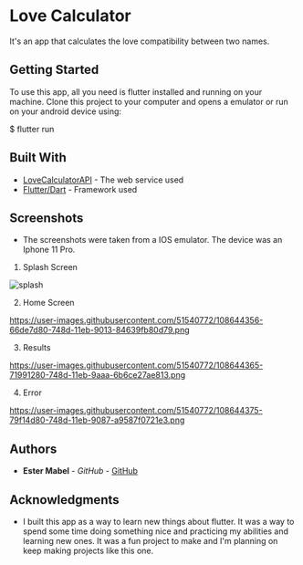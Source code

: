 # Love Calculator

It's an app that calculates the love compatibility between two names.

## Getting Started

To use this app, all you need is flutter installed and running on your machine. Clone this project to your computer and opens a emulator or run on your android device using: 

$ flutter run

## Built With

* [LoveCalculatorAPI](https://rapidapi.com/ajith/api/love-calculator/endpoints) - The web service used
* [Flutter/Dart](https://flutter.dev) - Framework used

## Screenshots

* The screenshots were taken from a IOS emulator. The device was an Iphone 11 Pro.

1. Splash Screen

![splash](https://user-images.githubusercontent.com/51540772/108644425-a1e0b100-748d-11eb-8345-9a1c4e893f7b.png)

2. Home Screen

https://user-images.githubusercontent.com/51540772/108644356-66de7d80-748d-11eb-9013-84639fb80d79.png

3. Results

https://user-images.githubusercontent.com/51540772/108644365-71991280-748d-11eb-9aaa-6b6ce27ae813.png

4. Error

https://user-images.githubusercontent.com/51540772/108644375-79f14d80-748d-11eb-9087-a9587f0721e3.png

## Authors

* **Ester Mabel** - *GitHub* - [GitHub](https://github.com/estermabel)

## Acknowledgments

* I built this app as a way to learn new things about flutter. It was a way to spend some time doing something nice and practicing my abilities and learning new ones. It was a fun project to make and I'm planning on keep making projects like this one.
